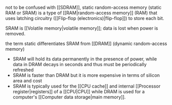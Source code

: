 not to be confused with [[SDRAM]], static random-access memory (static RAM or SRAM) is a type of [[RAM|random-access memory]] (RAM) that uses latching circuitry ([[Flip-flop (electronics)|flip-flop]]) to store each bit. 

SRAM is [[Volatile memory|volatile memory]]; data is lost when power is removed.

the term static differentiates SRAM from [[DRAM]] (dynamic random-access memory)

- SRAM will hold its data permanently in the presence of power, while data in DRAM decays in seconds and thus must be periodically refreshed
- SRAM is faster than DRAM but it is more expensive in terms of silicon area and cost
- SRAM is typically used for the [[CPU cache]] and internal [[Processor register|registers]] of a [[CPU|CPU]] while DRAM is used for a computer's [[Computer data storage|main memory]]. 
